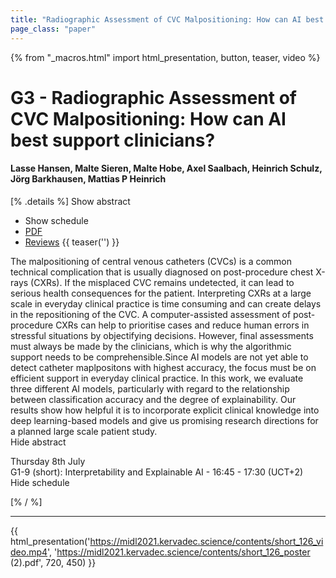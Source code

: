```yaml
---
title: "Radiographic Assessment of CVC Malpositioning: How can AI best support clinicians?"
page_class: "paper"
---
```


{% from "_macros.html" import html_presentation, button, teaser, video %}

# G3 - Radiographic Assessment of CVC Malpositioning: How can AI best support clinicians?

#### Lasse Hansen, Malte Sieren, Malte Hobe, Axel Saalbach, Heinrich Schulz, Jörg Barkhausen, Mattias P Heinrich

[% .details %]
<a class="toggle_visibility" data-selector=".abstract" data-level="3">Show abstract</a>
- <a class="toggle_visibility" data-selector=".schedule" data-level="3">Show schedule</a>
- <a href="https://openreview.net/pdf?id=ImcP8kkqtfZ">PDF</a>
- <a href="https://openreview.net/forum?id=ImcP8kkqtfZ">Reviews</a>
{{ teaser('') }}

<p>
    <span class="abstract">
        The malpositioning of central venous catheters (CVCs) is a common technical complication that is usually diagnosed on post-procedure chest X-rays (CXRs). If the misplaced CVC remains undetected, it can lead to serious health consequences for the patient. Interpreting CXRs at a large scale in everyday clinical practice is time consuming and can create delays in the repositioning of the CVC. A computer-assisted assessment of post-procedure CXRs can help to prioritise cases and reduce human errors in stressful situations by objectifying decisions. However, final assessments must always be made by the clinicians, which is why the algorithmic support needs to be comprehensible.Since AI models are not yet able to detect catheter maplpositons with highest accuracy, the focus must be on efficient support in everyday clinical practice. In this work, we evaluate three different AI models, particularly with regard to the relationship between classification accuracy and the degree of explainability. Our results show how helpful it is to incorporate explicit clinical knowledge into deep learning-based models and give us promising research directions for a planned large scale patient study.
        <br>
        <span class="actions"><a class="toggle_visibility" data-level="2">Hide abstract</a></span>
    </span>
</p>

<p>
    <span class="schedule">
         Thursday 8th July<br>G1-9 (short): Interpretability and Explainable AI - 16:45 - 17:30 (UCT+2)
        <br>
        <span class="actions"><a class="toggle_visibility" data-level="2">Hide schedule</a></span>
    </span>
</p>

[% / %]


---

{{ html_presentation('https://midl2021.kervadec.science/contents/short_126_video.mp4', 'https://midl2021.kervadec.science/contents/short_126_poster (2).pdf', 720, 450) }}